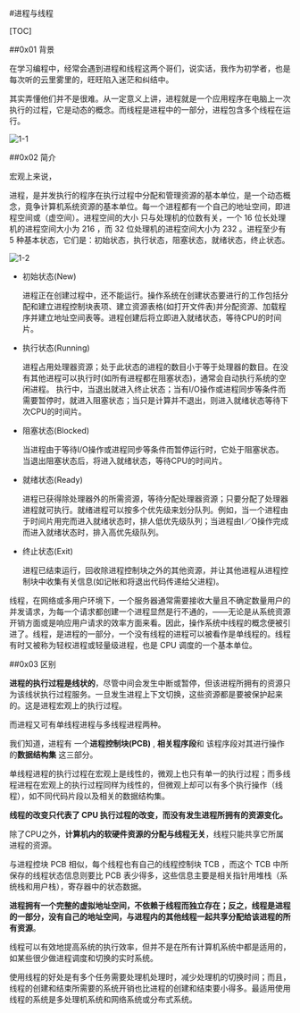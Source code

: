 #进程与线程

[TOC]

##0x01 背景

在学习编程中，经常会遇到进程和线程这两个哥们，说实话，我作为初学者，也是每次听的云里雾里的，旺旺陷入迷茫和纠结中。

其实弄懂他们并不是很难。从一定意义上讲，进程就是一个应用程序在电脑上一次执行的过程，它是动态的概念。而线程是进程中的一部分，进程包含多个线程在运行。

![1-1](https://raw.githubusercontent.com/blackcater/blog/master/%E9%9A%8F%E7%AC%94/images/1-1.PNG)



##0x02 简介

宏观上来说，

 进程，是并发执行的程序在执行过程中分配和管理资源的基本单位，是一个动态概念，竟争计算机系统资源的基本单位。每一个进程都有一个自己的地址空间，即进程空间或（虚空间）。进程空间的大小 只与处理机的位数有关，一个 16 位长处理机的进程空间大小为 216 ，而 32 位处理机的进程空间大小为 232 。进程至少有 5 种基本状态，它们是：初始状态，执行状态，阻塞状态，就绪状态，终止状态。

![1-2](https://raw.githubusercontent.com/blackcater/blog/master/%E9%9A%8F%E7%AC%94/images/1-2.PNG)

- 初始状态(New)

  进程正在创建过程中，还不能运行。操作系统在创建状态要进行的工作包括分配和建立进程控制块表项、建立资源表格(如打开文件表)并分配资源、加载程序并建立地址空间表等。进程创建后将立即进入就绪状态，等待CPU的时间片。

- 执行状态(Running)

  进程占用处理器资源；处于此状态的进程的数目小于等于处理器的数目。在没有其他进程可以执行时(如所有进程都在阻塞状态)，通常会自动执行系统的空闲进程。 执行中，当退出就进入终止状态；当有I/O操作或进程同步等条件而需要暂停时，就进入阻塞状态；当只是计算并不退出，则进入就绪状态等待下次CPU的时间片。

- 阻塞状态(Blocked)

  当进程由于等待I/O操作或进程同步等条件而暂停运行时，它处于阻塞状态。  当退出阻塞状态后，将进入就绪状态，等待CPU的时间片。

- 就绪状态(Ready)

  进程已获得除处理器外的所需资源，等待分配处理器资源；只要分配了处理器进程就可执行。就绪进程可以按多个优先级来划分队列。例如，当一个进程由于时间片用完而进入就绪状态时，排人低优先级队列；当进程由I／O操作完成而进入就绪状态时，排入高优先级队列。

- 终止状态(Exit)

  进程已结束运行，回收除进程控制块之外的其他资源，并让其他进程从进程控制块中收集有关信息(如记帐和将退出代码传递给父进程)。

线程，在网络或多用户环境下，一个服务器通常需要接收大量且不确定数量用户的并发请求，为每一个请求都创建一个进程显然是行不通的，——无论是从系统资源开销方面或是响应用户请求的效率方面来看。因此，操作系统中线程的概念便被引进了。线程，是进程的一部分，一个没有线程的进程可以被看作是单线程的。线程有时又被称为轻权进程或轻量级进程，也是 CPU 调度的一个基本单位。



##0x03 区别

**进程的执行过程是线状的**，尽管中间会发生中断或暂停，但该进程所拥有的资源只为该线状执行过程服务。一旦发生进程上下文切换，这些资源都是要被保护起来的。这是进程宏观上的执行过程。

而进程又可有单线程进程与多线程进程两种。

我们知道，进程有 一个**进程控制块(PCB)**  , **相关程序段**和 该程序段对其进行操作的**数据结构集** 这三部分。

单线程进程的执行过程在宏观上是线性的，微观上也只有单一的执行过程；而多线程进程在宏观上的执行过程同样为线性的，但微观上却可以有多个执行操作（线程），如不同代码片段以及相关的数据结构集。

**线程的改变只代表了 CPU 执行过程的改变，而没有发生进程所拥有的资源变化。**

除了CPU之外，**计算机内的软硬件资源的分配与线程无关**，线程只能共享它所属进程的资源。

与进程控块 PCB 相似，每个线程也有自己的线程控制块 TCB ，而这个 TCB 中所保存的线程状态信息则要比 PCB 表少得多，这些信息主要是相关指针用堆栈（系统栈和用户栈），寄存器中的状态数据。

**进程拥有一个完整的虚拟地址空间，不依赖于线程而独立存在；反之，线程是进程的一部分，没有自己的地址空间，与进程内的其他线程一起共享分配给该进程的所有资源**。

线程可以有效地提高系统的执行效率，但并不是在所有计算机系统中都是适用的，如某些很少做进程调度和切换的实时系统。

使用线程的好处是有多个任务需要处理机处理时，减少处理机的切换时间；而且，线程的创建和结束所需要的系统开销也比进程的创建和结束要小得多。最适用使用线程的系统是多处理机系统和网络系统或分布式系统。